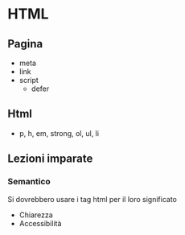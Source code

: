 # HTML

## Pagina
- meta
- link
- script
    - defer

## Html
- p, h, em, strong, ol, ul, li

## Lezioni imparate

### Semantico
Si dovrebbero usare i tag html per il loro significato
- Chiarezza
- Accessibilità